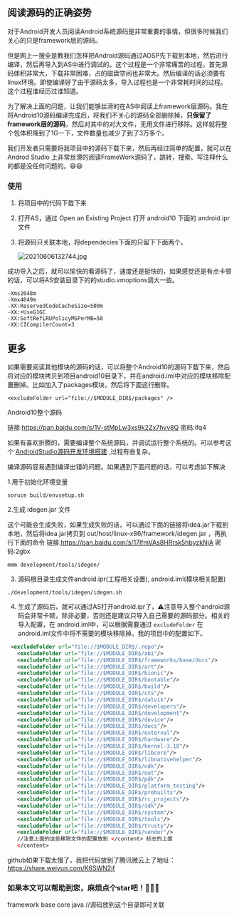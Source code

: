 ## 阅读源码的正确姿势

对于Android开发人员阅读Android系统源码是非常重要的事情，但很多时候我们关心的只是framework层的源码。

但是网上一搜全是教我们怎样把Android源码通过AOSP先下载到本地，然后进行编译，然后再导入到AS中进行调试的。这个过程是一个非常痛苦的过程，首先源码体积非常大，下载非常困难，占的磁盘空间也非常大。然后编译的话必须要有linux环境。即使编译好了由于源码太多，导入过程也是一个非常耗时间的过程。这个过程谁经历过谁知道。

为了解决上面的问题，让我们能够丝滑的在AS中阅读上framework层源码。我在将Android10源码编译完成后，将我们不关心的源码全部删除掉，**只保留了framework层的源码**，然后对其中的对大文件，无用文件进行移除。这样就将整个包体积降到了1G一下，文件数量也减少了到了3万多个。

我们开发者只需要将我项目中的源码下载下来，然后再经过简单的配置，就可以在Androd Studio 上非常丝滑的阅读FrameWork源码了，跳转，搜索、写注释什么的都是没任何问题的。😄😄

### 使用

1. 将项目中的代码下载下来
2. 打开AS，通过 Open an Existing Project 打开 android10 下面的 android.ipr文件

3. 将源码只关联本地，将dependecies下面的只留下下面两个。

   ![20210606132744.jpg](https://i.loli.net/2021/06/06/Z8OjJ7zkERHc59G.jpg)

成功导入之后，就可以愉快的看源码了，速度还是挺快的，如果感觉还是有点卡顿的话，可以将AS安装目录下的的studio.vmoptions调大一些。

```
-Xms2048m
-Xmx4049m
-XX:ReservedCodeCacheSize=500m
-XX:+UseG1GC
-XX:SoftRefLRUPolicyMSPerMB=50
-XX:CICompilerCount=3
```

## 更多

如果需要阅读其他模块的源码的话，可以将整个Android10的源码下载下来，然后将对应的模块拷贝到项目android10目录下，并在android.iml中对应的模块移除配置删掉。比如加入了packages模块，然后将下面这行删除。

```
<excludeFolder url="file://$MODULE_DIR$/packages" />
```

Android10整个源码

链接:https://pan.baidu.com/s/1V-stMpLw3xs9k2Zx7hvv8Q  密码:ifq4

如果有喜欢折腾的，需要编译整个系统源码，并调试运行整个系统的。可以参考这个 [AndroidStudio源码开发环境搭建](http://gityuan.com/2016/08/13/android-os-env/) ,过程有些复杂。

编译源码容易遇到编译出错的问题。如果遇到下面问题的话，可以考虑如下解决

1.用于初始化环境变量

```shell
soruce build/envsetup.sh  
```
2.生成 idegen.jar 文件

这个可能会生成失败，如果生成失败的话，可以通过下面的链接将idea.jar下载到本地，然后将idea.jar拷贝到 out/host/linux-x86/framework/idegen.jar ，再执行下面的命令
链接:https://pan.baidu.com/s/17lfmVAs8HRrsk5hbyzkNjA  密码:2gbx

```shell
mmm development/tools/idegen/  
```
3. 源码根目录生成文件android.ipr(工程相关设置), android.iml(模块相关配置)

```shell
./development/tools/idegen/idegen.sh
```
4. 生成了源码后，就可以通过AS打开android.ipr了，⚠️注意导入整个android源码会非常卡顿，除非必要，否则还是建议只导入自己需要的源码部分。相关的导入配置，在 android.iml中，可以根据需要通过 `excludeFolder`  在android.iml文件中将不需要的模块移除掉。我的项目中的配置如下。

```xml
 <excludeFolder url="file://$MODULE_DIR$/.repo"/>
   <excludeFolder url="file://$MODULE_DIR$/abi"/>
   <excludeFolder url="file://$MODULE_DIR$/frameworks/base/docs"/>
   <excludeFolder url="file://$MODULE_DIR$/art"/>
   <excludeFolder url="file://$MODULE_DIR$/bionic"/>
   <excludeFolder url="file://$MODULE_DIR$/bootable"/>
   <excludeFolder url="file://$MODULE_DIR$/build"/>
   <excludeFolder url="file://$MODULE_DIR$/cts"/>
   <excludeFolder url="file://$MODULE_DIR$/dalvik"/>
   <excludeFolder url="file://$MODULE_DIR$/developers"/>
   <excludeFolder url="file://$MODULE_DIR$/development"/>
   <excludeFolder url="file://$MODULE_DIR$/device"/>
   <excludeFolder url="file://$MODULE_DIR$/docs"/>
   <excludeFolder url="file://$MODULE_DIR$/external"/>
   <excludeFolder url="file://$MODULE_DIR$/hardware"/>
   <excludeFolder url="file://$MODULE_DIR$/kernel-3.18"/>
   <excludeFolder url="file://$MODULE_DIR$/libcore"/>
   <excludeFolder url="file://$MODULE_DIR$/libnativehelper"/>
   <excludeFolder url="file://$MODULE_DIR$/ndk"/>
   <excludeFolder url="file://$MODULE_DIR$/out"/>
   <excludeFolder url="file://$MODULE_DIR$/pdk"/>
   <excludeFolder url="file://$MODULE_DIR$/platform_testing"/>
   <excludeFolder url="file://$MODULE_DIR$/prebuilts"/>
   <excludeFolder url="file://$MODULE_DIR$/rc_projects"/>
   <excludeFolder url="file://$MODULE_DIR$/sdk"/>
   <excludeFolder url="file://$MODULE_DIR$/system"/>
   <excludeFolder url="file://$MODULE_DIR$/tools"/>
   <excludeFolder url="file://$MODULE_DIR$/trusty"/>
   <excludeFolder url="file://$MODULE_DIR$/vendor"/>
   //注意上面的这些移除文件的配置放到 </content> 标志的上面
   </content>
```

github如果下载太慢了，我把代码放到了腾讯微云上了地址：https://share.weiyun.com/K6SWN2jf


### 如果本文可以帮助到您，麻烦点个star吧！🙏🙏🙏

framework base core java //源码放到这个目录即可关联